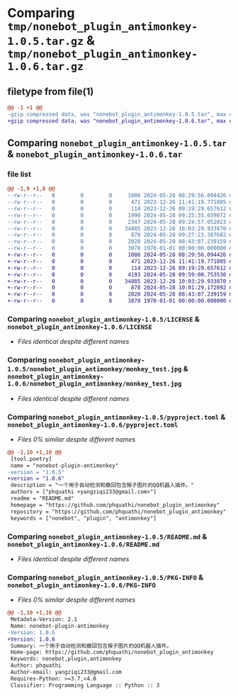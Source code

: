 # Comparing `tmp/nonebot_plugin_antimonkey-1.0.5.tar.gz` & `tmp/nonebot_plugin_antimonkey-1.0.6.tar.gz`

## filetype from file(1)

```diff
@@ -1 +1 @@
-gzip compressed data, was "nonebot_plugin_antimonkey-1.0.5.tar", max compression
+gzip compressed data, was "nonebot_plugin_antimonkey-1.0.6.tar", max compression
```

## Comparing `nonebot_plugin_antimonkey-1.0.5.tar` & `nonebot_plugin_antimonkey-1.0.6.tar`

### file list

```diff
@@ -1,9 +1,8 @@
--rw-r--r--   0        0        0     1086 2024-05-28 08:29:56.094426 nonebot_plugin_antimonkey-1.0.5/LICENSE
--rw-r--r--   0        0        0      471 2023-12-26 11:41:19.771085 nonebot_plugin_antimonkey-1.0.5/nonebot_plugin_antimonkey/__init__.py
--rw-r--r--   0        0        0      114 2023-12-26 09:19:29.657612 nonebot_plugin_antimonkey-1.0.5/nonebot_plugin_antimonkey/config.py
--rw-r--r--   0        0        0     1990 2024-05-28 09:25:35.659072 nonebot_plugin_antimonkey-1.0.5/nonebot_plugin_antimonkey/image_recognition.py
--rw-r--r--   0        0        0     2347 2024-05-28 09:24:57.052023 nonebot_plugin_antimonkey-1.0.5/nonebot_plugin_antimonkey/malou.py
--rw-r--r--   0        0        0    34885 2023-12-26 10:03:29.933870 nonebot_plugin_antimonkey-1.0.5/nonebot_plugin_antimonkey/monkey_test.jpg
--rw-r--r--   0        0        0      878 2024-05-28 09:27:23.307682 nonebot_plugin_antimonkey-1.0.5/pyproject.toml
--rw-r--r--   0        0        0     2020 2024-05-28 08:43:07.239159 nonebot_plugin_antimonkey-1.0.5/README.md
--rw-r--r--   0        0        0     3078 1970-01-01 00:00:00.000000 nonebot_plugin_antimonkey-1.0.5/PKG-INFO
+-rw-r--r--   0        0        0     1086 2024-05-28 08:29:56.094426 nonebot_plugin_antimonkey-1.0.6/LICENSE
+-rw-r--r--   0        0        0      471 2023-12-26 11:41:19.771085 nonebot_plugin_antimonkey-1.0.6/nonebot_plugin_antimonkey/__init__.py
+-rw-r--r--   0        0        0      114 2023-12-26 09:19:29.657612 nonebot_plugin_antimonkey-1.0.6/nonebot_plugin_antimonkey/config.py
+-rw-r--r--   0        0        0     4193 2024-05-28 09:59:00.753530 nonebot_plugin_antimonkey-1.0.6/nonebot_plugin_antimonkey/malou.py
+-rw-r--r--   0        0        0    34885 2023-12-26 10:03:29.933870 nonebot_plugin_antimonkey-1.0.6/nonebot_plugin_antimonkey/monkey_test.jpg
+-rw-r--r--   0        0        0      878 2024-05-28 10:01:29.172092 nonebot_plugin_antimonkey-1.0.6/pyproject.toml
+-rw-r--r--   0        0        0     2020 2024-05-28 08:43:07.239159 nonebot_plugin_antimonkey-1.0.6/README.md
+-rw-r--r--   0        0        0     3078 1970-01-01 00:00:00.000000 nonebot_plugin_antimonkey-1.0.6/PKG-INFO
```

### Comparing `nonebot_plugin_antimonkey-1.0.5/LICENSE` & `nonebot_plugin_antimonkey-1.0.6/LICENSE`

 * *Files identical despite different names*

### Comparing `nonebot_plugin_antimonkey-1.0.5/nonebot_plugin_antimonkey/monkey_test.jpg` & `nonebot_plugin_antimonkey-1.0.6/nonebot_plugin_antimonkey/monkey_test.jpg`

 * *Files identical despite different names*

### Comparing `nonebot_plugin_antimonkey-1.0.5/pyproject.toml` & `nonebot_plugin_antimonkey-1.0.6/pyproject.toml`

 * *Files 0% similar despite different names*

```diff
@@ -1,10 +1,10 @@
 [tool.poetry]
 name = "nonebot-plugin-antimonkey"
-version = "1.0.5"
+version = "1.0.6"
 description = "一个用于自动检测和撤回包含猴子图片的QQ机器人插件。"
 authors = ["phquathi <yangziqi233@gmail.com>"]
 readme = "README.md"
 homepage = "https://github.com/phquathi/nonebot_plugin_antimonkey"
 repository = "https://github.com/phquathi/nonebot_plugin_antimonkey"
 keywords = ["nonebot", "plugin", "antimonkey"]
```

### Comparing `nonebot_plugin_antimonkey-1.0.5/README.md` & `nonebot_plugin_antimonkey-1.0.6/README.md`

 * *Files identical despite different names*

### Comparing `nonebot_plugin_antimonkey-1.0.5/PKG-INFO` & `nonebot_plugin_antimonkey-1.0.6/PKG-INFO`

 * *Files 0% similar despite different names*

```diff
@@ -1,10 +1,10 @@
 Metadata-Version: 2.1
 Name: nonebot-plugin-antimonkey
-Version: 1.0.5
+Version: 1.0.6
 Summary: 一个用于自动检测和撤回包含猴子图片的QQ机器人插件。
 Home-page: https://github.com/phquathi/nonebot_plugin_antimonkey
 Keywords: nonebot,plugin,antimonkey
 Author: phquathi
 Author-email: yangziqi233@gmail.com
 Requires-Python: >=3.7,<4.0
 Classifier: Programming Language :: Python :: 3
```

